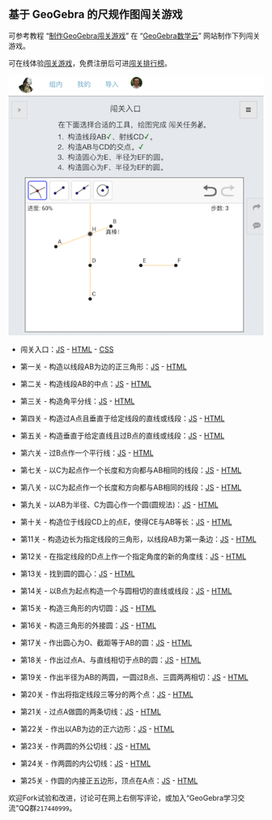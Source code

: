 ## 基于 GeoGebra 的尺规作图闯关游戏

可参考教程 “[制作GeoGebra闯关游戏][euclid]” 在 “[GeoGebra数学云][site]” 网站制作下列闯关游戏。

可在线体验[闯关游戏][home]，免费注册后可进[闯关排行榜][medals]。

![](tutorial.png)

- 闯关入口：[JS](js/0.js) - [HTML](js/0.html) - [CSS](js/0.css)

- 第一关 - 构造以线段AB为边的正三角形：[JS](js/01.js) - [HTML](js/m.html)

- 第二关 - 构造线段AB的中点：[JS](js/02.js) - [HTML](js/m.html)

- 第三关 - 构造角平分线：[JS](js/03.js) - [HTML](js/m.html)

- 第四关 - 构造过A点且垂直于给定线段的直线或线段：[JS](js/04.js) - [HTML](js/m.html)

- 第五关 - 构造垂直于给定直线且过B点的直线或线段：[JS](js/05.js) - [HTML](js/m.html)

- 第六关 - 过B点作一个平行线：[JS](js/06.js) - [HTML](js/m.html)

- 第七关 - 以C为起点作一个长度和方向都与AB相同的线段：[JS](js/07.js) - [HTML](js/m.html)

- 第八关 - 以C为起点作一个长度和方向都与AB相同的线段：[JS](js/08.js) - [HTML](js/m.html)

- 第九关 - 以AB为半径、C为圆心作一个圆(圆规法)：[JS](js/09.js) - [HTML](js/m.html)

- 第十关 - 构造位于线段CD上的点E，使得CE与AB等长：[JS](js/10.js) - [HTML](js/m.html)

- 第11关 - 构造边长为指定线段的三角形，以线段AB为第一条边：[JS](js/11.js) - [HTML](js/m.html)

- 第12关 - 在指定线段的D点上作一个指定角度的新的角度线：[JS](js/12.js) - [HTML](js/m.html)

- 第13关 - 找到圆的圆心：[JS](js/13.js) - [HTML](js/m.html)

- 第14关 - 以B点为起点构造一个与圆相切的直线或线段：[JS](js/14.js) - [HTML](js/m.html)

- 第15关 - 构造三角形的内切圆：[JS](js/15.js) - [HTML](js/m.html)

- 第16关 - 构造三角形的外接圆：[JS](js/16.js) - [HTML](js/m.html)

- 第17关 - 作出圆心为O、截距等于AB的圆：[JS](js/17.js) - [HTML](js/m.html)

- 第18关 - 作出过点A、与直线相切于点B的圆：[JS](js/18.js) - [HTML](js/m.html)

- 第19关 - 作出半径为AB的两圆，一圆过B点、三圆两两相切：[JS](js/19.js) - [HTML](js/m.html)

- 第20关 - 作出将指定线段三等分的两个点：[JS](js/20.js) - [HTML](js/m.html)

- 第21关 - 过点A做圆的两条切线：[JS](js/21.js) - [HTML](js/m.html)

- 第22关 - 作出以AB为边的正六边形：[JS](js/22.js) - [HTML](js/m.html)

- 第23关 - 作两圆的外公切线：[JS](js/23.js) - [HTML](js/m.html)

- 第24关 - 作两圆的内公切线：[JS](js/24.js) - [HTML](js/m.html)

- 第25关 - 作圆的内接正五边形，顶点在A点：[JS](js/25.js) - [HTML](js/m.html)

[euclid]: http://rhcad.com/blog/2016/10/euclid/
[site]: http://ggbstudy.top/
[home]: http://ggbstudy.top/#/s/euclid/home
[medals]: http://ggbstudy.top/#/medals/euclid

欢迎Fork试验和改进，讨论可在网上右侧写评论，或加入“GeoGebra学习交流”QQ群`217440999`。